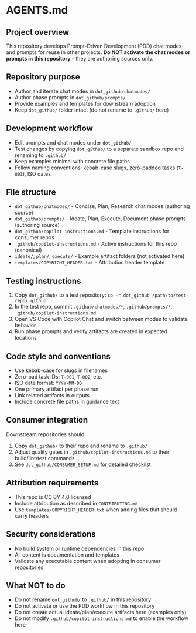 # AGENTS.md

## Project overview
This repository develops Prompt-Driven Development (PDD) chat modes and prompts for reuse in other projects. **Do NOT activate the chat modes or prompts in this repository** - they are authoring sources only.

## Repository purpose
- Author and iterate chat modes in `dot_github/chatmodes/`
- Author phase prompts in `dot_github/prompts/`
- Provide examples and templates for downstream adoption
- Keep `dot_github/` folder intact (do not rename to `.github/` here)

## Development workflow
- Edit prompts and chat modes under `dot_github/`
- Test changes by copying `dot_github/` to a separate sandbox repo and renaming to `.github/`
- Keep examples minimal with concrete file paths
- Follow naming conventions: kebab-case slugs, zero-padded tasks (`T-001`), ISO dates

## File structure
- `dot_github/chatmodes/` - Concise, Plan, Research chat modes (authoring source)
- `dot_github/prompts/` - Ideate, Plan, Execute, Document phase prompts (authoring source)
- `dot_github/copilot-instructions.md` - Template instructions for consumer repos
- `.github/copilot-instructions.md` - Active instructions for this repo (canonical)
- `ideate/`, `plan/`, `execute/` - Example artifact folders (not activated here)
- `templates/COPYRIGHT_HEADER.txt` - Attribution header template

## Testing instructions
1. Copy `dot_github/` to a test repository: `cp -r dot_github /path/to/test-repo/.github`
2. In the test repo, commit `.github/chatmodes/*`, `.github/prompts/*`, `.github/copilot-instructions.md`
3. Open VS Code with Copilot Chat and switch between modes to validate behavior
4. Run phase prompts and verify artifacts are created in expected locations

## Code style and conventions
- Use kebab-case for slugs in filenames
- Zero-pad task IDs: `T-001`, `T-002`, etc.
- ISO date format: `YYYY-MM-DD`
- One primary artifact per phase run
- Link related artifacts in outputs
- Include concrete file paths in guidance text

## Consumer integration
Downstream repositories should:
1. Copy `dot_github/` to their repo and rename to `.github/`
2. Adjust quality gates in `.github/copilot-instructions.md` to their build/lint/test commands
3. See `dot_github/CONSUMER_SETUP.md` for detailed checklist

## Attribution requirements
- This repo is CC BY 4.0 licensed
- Include attribution as described in `CONTRIBUTING.md`
- Use `templates/COPYRIGHT_HEADER.txt` when adding files that should carry headers

## Security considerations
- No build system or runtime dependencies in this repo
- All content is documentation and templates
- Validate any executable content when adopting in consumer repositories

## What NOT to do
- Do not rename `dot_github/` to `.github/` in this repository
- Do not activate or use the PDD workflow in this repository
- Do not create actual ideate/plan/execute artifacts here (examples only)
- Do not modify `.github/copilot-instructions.md` to enable the workflow here
